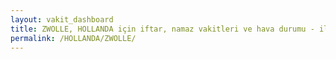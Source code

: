 ```yaml
---
layout: vakit_dashboard
title: ZWOLLE, HOLLANDA için iftar, namaz vakitleri ve hava durumu - ilçe/eyalet seç
permalink: /HOLLANDA/ZWOLLE/
---
```


<script type="text/javascript">
  var GLOBAL_COUNTRY = 'HOLLANDA';
  var GLOBAL_CITY = 'ZWOLLE';
  var GLOBAL_STATE = '';
  var lat = 72;
  var lon = 21;
</script>
